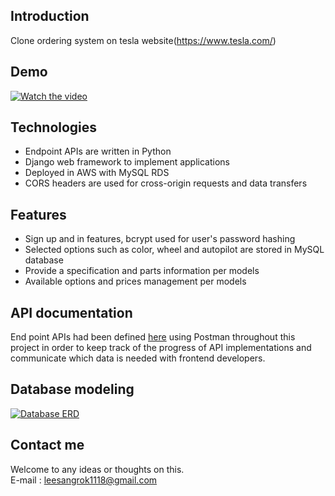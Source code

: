 ## Introduction
Clone ordering system on tesla website(https://www.tesla.com/)

## Demo
[![Watch the video](https://img.youtube.com/vi/JQ6JGS6QFsQ/0.jpg)](https://youtu.be/JQ6JGS6QFsQ)

## Technologies
- Endpoint APIs are written in Python
- Django web framework to implement applications
- Deployed in AWS with MySQL RDS
- CORS headers are used for cross-origin requests and data transfers 

## Features
- Sign up and in features, bcrypt used for user's password hashing
- Selected options such as color, wheel and autopilot are stored in MySQL database
- Provide a specification and parts information per models
- Available options and prices management per models

## API documentation
End point APIs had been defined <a href="https://documenter.getpostman.com/view/9816664/SWLcdorr?version=latest" target="_blank">here</a> using Postman throughout this project in order to keep track of the progress of API implementations and communicate which data is needed with frontend developers.

## Database modeling
<a target="_blank" rel="noopener noreferrer" href="https://github.com/wecode-bootcamp-korea/WelonMusk_backend/blob/master/tesla_erd.png"><img src="https://github.com/wecode-bootcamp-korea/WelonMusk_backend/raw/master/tesla_erd.png" alt="Database ERD" style="max-width:100%;"></a>
## Contact me
Welcome to any ideas or thoughts on this.<br>
E-mail : leesangrok1118@gmail.com
